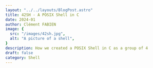 ```yaml
---
layout: "../../layouts/BlogPost.astro"
title: 42SH - A POSIX Shell in C
date: 2024-01
author: Clément FABIEN
image: {
  src: "/images/42sh.jpg",
  alt: "A picture of a shell",
}
description: How we created a POSIX Shell in C as a group of 4
draft: false
category: Shell
---
```


